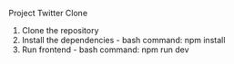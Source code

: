 Project Twitter Clone

1. Clone the repository
2. Install the dependencies - bash command: npm install
3. Run frontend - bash command: npm run dev

